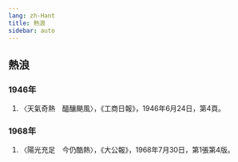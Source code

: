 ```yaml
---
lang: zh-Hant
title: 熱浪
sidebar: auto
---
```


## 熱浪
### 1946年
1. 〈天氣奇熱　醞釀颶風〉，《工商日報》，1946年6月24日，第4頁。
### 1968年
1. 〈陽光充足　今仍酷熱〉，《大公報》，1968年7月30日，第1張第4版。